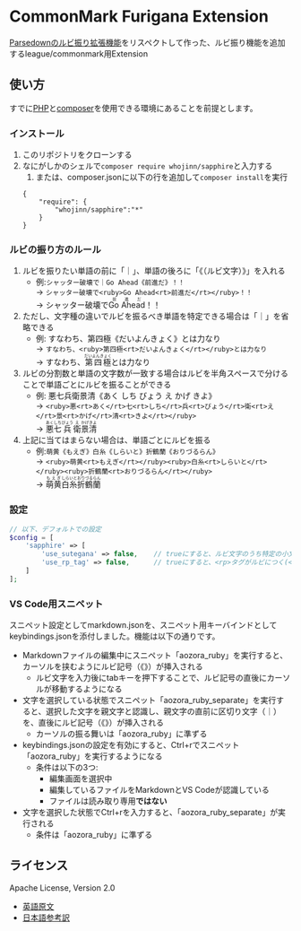# CommonMark Furigana Extension
[Parsedownのルビ振り拡張機能](https://github.com/noisan/parsedown-rubytext)をリスペクトして作った、ルビ振り機能を追加するleague/commonmark用Extension

## 使い方
すでに[PHP](https://www.php.net/)と[composer](https://getcomposer.org/)を使用できる環境にあることを前提とします。

### インストール
1. このリポジトリをクローンする
1. なにがしかのシェルで`composer require whojinn/sapphire`と入力する
    1. または、composer.jsonに以下の行を追加して`composer install`を実行
    ```
    {
        "require": {
            "whojinn/sapphire":"*"
        }
    }
    ```

### ルビの振り方のルール
1. ルビを振りたい単語の前に「｜」、単語の後ろに「《（ルビ文字）》」を入れる
    - 例:`シャッター破壊で｜Go Ahead《前進だ》！！`  
    -> `シャッター破壊で<ruby>Go Ahead<rt>前進だ</rt></ruby>！！`  
    -> シャッター破壊で<ruby>Go Ahead<rt>前進だ</rt></ruby>！！
1. ただし、文字種の違いでルビを振るべき単語を特定できる場合は「｜」を省略できる
    - 例: すなわち、第四極《だいよんきょく》とは力なり  
    -> `すなわち、<ruby>第四極<rt>だいよんきょく</rt></ruby>とは力なり`  
    -> すなわち、<ruby>第四極<rt>だいよんきょく</rt></ruby>とは力なり
1. ルビの分割数と単語の文字数が一致する場合はルビを半角スペースで分けることで単語ごとにルビを振ることができる
    - 例: 悪七兵衛景清《あく しち びょう え かげ きよ》  
    -> `<ruby>悪<rt>あく</rt>七<rt>しち</rt>兵<rt>びょう</rt>衛<rt>え</rt>景<rt>かげ</rt>清<rt>きよ</rt></ruby>`  
    -> <ruby>悪<rt>あく</rt>七<rt>しち</rt>兵<rt>びょう</rt>衛<rt>え</rt>景<rt>かげ</rt>清<rt>きよ</rt></ruby>
1. 上記に当てはまらない場合は、単語ごとにルビを振る
    - 例:`萌黄《もえぎ》白糸《しらいと》折鶴蘭《おりづるらん》`  
    -> `<ruby>萌黄<rt>もえぎ</rt></ruby><ruby>白糸<rt>しらいと</rt></ruby><ruby>折鶴蘭<rt>おりづるらん</rt></ruby>`  
    -> <ruby>萌黄<rt>もえぎ</rt></ruby><ruby>白糸<rt>しらいと</rt></ruby><ruby>折鶴蘭<rt>おりづるらん</rt></ruby>

### 設定
```php
// 以下、デフォルトでの設定
$config = [
    'sapphire' => [
        'use_sutegana' => false,    // trueにすると、ルビ文字のうち特定の小文字が大文字になる(ゅ→ゆ、ぁ→あ...etc)
        'use_rp_tag' => false,      // trueにすると、<rp>タグがルビにつく(<rp>（</rp><rt>ルビ</rt><rp>）</rp>)
    ]
];
```

### VS Code用スニペット
スニペット設定としてmarkdown.jsonを、スニペット用キーバインドとしてkeybindings.jsonを添付しました。機能は以下の通りです。
- Markdownファイルの編集中にスニペット「aozora_ruby」を実行すると、カーソルを挟むようにルビ記号（《》）が挿入される
  - ルビ文字を入力後にtabキーを押下することで、ルビ記号の直後にカーソルが移動するようになる
- 文字を選択している状態でスニペット「aozora_ruby_separate」を実行すると、選択した文字を親文字と認識し、親文字の直前に区切り文字（｜）を、直後にルビ記号（《》）が挿入される
  - カーソルの振る舞いは「aozora_ruby」に準ずる
- keybindings.jsonの設定を有効にすると、Ctrl+rでスニペット「aozora_ruby」を実行するようになる
  - 条件は以下の3つ:
    - 編集画面を選択中
    - 編集しているファイルをMarkdownとVS Codeが認識している
    - ファイルは読み取り専用**ではない**
- 文字を選択した状態でCtrl+rを入力すると、「aozora_ruby_separate」が実行される
  - 条件は「aozora_ruby」に準ずる

## ライセンス
Apache License, Version 2.0  
- [英語原文](https://www.apache.org/licenses/LICENSE-2.0)
- [日本語参考訳](https://licenses.opensource.jp/Apache-2.0/Apache-2.0.html)